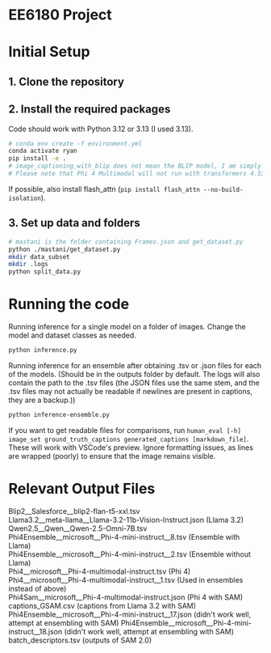 # EE6180 Project
# Initial Setup
## 1. Clone the repository
## 2. Install the required packages
Code should work with Python 3.12 or 3.13 (I used 3.13).
```bash
# conda env create -f environment.yml
conda activate ryan
pip install -e .
# image_captioning_with_blip does not mean the BLIP model, I am simply using it as that was the initial name of the project.
# Please note that Phi 4 Multimodal will not run with transformers 4.53, it does run with version 4.51. Phi 4 may also be incompatible with Qwen 2.5.
```
If possible, also install flash_attn (`pip install flash_attn --no-build-isolation`).
## 3. Set up data and folders
```bash
# mastani is the folder containing Frames.json and get_dataset.py
python ./mastani/get_dataset.py
mkdir data_subset
mkdir .logs
python split_data.py
```
# Running the code
Running inference for a single model on a folder of images. Change the model and dataset classes as needed.
```bash
python inference.py
```
Running inference for an ensemble after obtaining .tsv or .json files for each of the models. (Should be in the outputs folder by default. The logs will also contain the path to the .tsv files (the JSON files use the same stem, and the .tsv files may not actually be readable if newlines are present in captions, they are a backup.))
```bash
python inference-ensemble.py
```
If you want to get readable files for comparisons, run `human_eval [-h] image_set ground_truth_captions generated_captions [markdown_file]`. These will work with VSCode's preview. Ignore formatting issues, as lines are wrapped (poorly) to ensure that the image remains visible.
# Relevant Output Files
Blip2__Salesforce__blip2-flan-t5-xxl.tsv  
Llama3.2__meta-llama__Llama-3.2-11b-Vision-Instruct.json (Llama 3.2)  
Qwen2.5__Qwen__Qwen-2.5-Omni-7B.tsv  
Phi4Ensemble__microsoft__Phi-4-mini-instruct__8.tsv (Ensemble with Llama)  
Phi4Ensemble__microsoft__Phi-4-mini-instruct__2.tsv (Ensemble without Llama)  
Phi4__microsoft__Phi-4-multimodal-instruct.tsv (Phi 4)  
Phi4__microsoft__Phi-4-multimodal-instruct__1.tsv (Used in ensembles instead of above)  
Phi4Sam__microsoft__Phi-4-multimodal-instruct.json (Phi 4 with SAM)  
captions_GSAM.csv (captions from Llama 3.2 with SAM)  
Phi4Ensemble__microsoft__Phi-4-mini-instruct__17.json (didn't work well, attempt at   ensembling with SAM)
Phi4Ensemble__microsoft__Phi-4-mini-instruct__18.json (didn't work well, attempt at   ensembling with SAM)
batch_descriptors.tsv (outputs of SAM 2.0)  